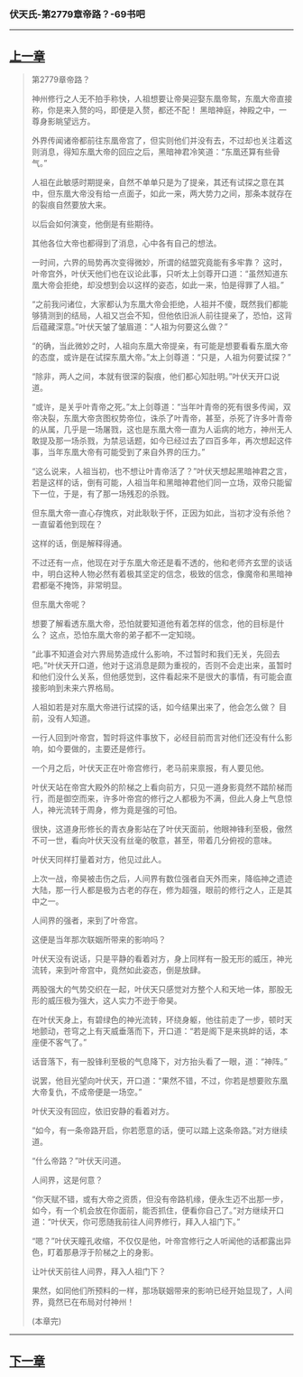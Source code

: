 ### 伏天氏-第2779章帝路？-69书吧

--------
[上一章](./04f62c6ec3dc8a5d2c455e11c01edc90.md)
--------


>
>
>
>第2779章帝路？
>
>神州修行之人无不拍手称快，人祖想要让帝昊迎娶东凰帝鸳，东凰大帝直接称，你是来入赘的吗，即便是入赘，都还不配！
>黑暗神庭，神殿之中，一尊身影眺望远方。
>
>外界传闻诸帝都前往东凰帝宫了，但实则他们并没有去，不过却也关注着这则消息，得知东凰大帝的回应之后，黑暗神君冷笑道：“东凰还算有些骨气。”
>
>人祖在此敏感时期提亲，自然不单单只是为了提亲，其还有试探之意在其中，但东凰大帝没有给一点面子，如此一来，两大势力之间，那条本就存在的裂痕自然要放大来。
>
>以后会如何演变，他倒是有些期待。
>
>其他各位大帝也都得到了消息，心中各有自己的想法。
>
>一时间，六界的局势再次变得微妙，所谓的结盟究竟能有多牢靠？
>这时，叶帝宫外，叶伏天他们也在议论此事，只听太上剑尊开口道：“虽然知道东凰大帝会拒绝，却没想到会以这样的姿态，如此一来，怕是得罪了人祖。”
>
>“之前我问诸位，大家都认为东凰大帝会拒绝，人祖并不傻，既然我们都能够猜测到的结局，人祖又岂会不知，但他依旧派人前往提亲了，恐怕，这背后蕴藏深意。”叶伏天皱了皱眉道：“人祖为何要这么做？”
>
>“的确，当此微妙之时，人祖向东凰大帝提亲，有可能是想要看看东凰大帝的态度，或许是在试探东凰大帝。”太上剑尊道：“只是，人祖为何要试探？”
>
>“除非，两人之间，本就有很深的裂痕，他们都心知肚明。”叶伏天开口说道。
>
>“或许，是关乎叶青帝之死。”太上剑尊道：“当年叶青帝的死有很多传闻，双帝决裂，东凰大帝贪图权势帝位，诛杀了叶青帝，甚至，杀死了许多叶青帝的从属，几乎是一场屠戮，这也是东凰大帝一直为人诟病的地方，神州无人敢提及那一场杀戮，为禁忌话题，如今已经过去了四百多年，再次想起这件事，当年东凰大帝有可能受到了来自外界的压力。”
>
>“这么说来，人祖当初，也不想让叶青帝活了？”叶伏天想起黑暗神君之言，若是这样的话，倒有可能，人祖当年和黑暗神君他们同一立场，双帝只能留下一位，于是，有了那一场残忍的杀戮。
>
>但东凰大帝一直心存愧疚，对此耿耿于怀，正因为如此，当初才没有杀他？一直留着他到现在？
>
>这样的话，倒是解释得通。
>
>不过还有一点，他现在对于东凰大帝还是看不透的，他和老师齐玄罡的谈话中，明白这种人物必然有着极其坚定的信念，极致的信念，像魔帝和黑暗神君都毫不掩饰，非常明显。
>
>但东凰大帝呢？
>
>想要了解看透东凰大帝，恐怕就要知道他有着怎样的信念，他的目标是什么？
>这点，恐怕东凰大帝的弟子都不一定知晓。
>
>“此事不知道会对六界局势造成什么影响，不过暂时和我们无关，先回去吧。”叶伏天开口道，他对于这消息是颇为重视的，否则不会走出来，虽暂时和他们没什么关系，但他感觉到，这件看起来不是很大的事情，有可能会直接影响到未来六界格局。
>
>人祖如若是对东凰大帝进行试探的话，如今结果出来了，他会怎么做？
>目前，没有人知道。
>
>一行人回到叶帝宫，暂时将这件事放下，必经目前而言对他们还没有什么影响，如今要做的，主要还是修行。
>
>一个月之后，叶伏天正在叶帝宫修行，老马前来禀报，有人要见他。
>
>叶伏天站在帝宫大殿外的阶梯之上看向前方，只见一道身影竟然不踏阶梯而行，而是御空而来，许多叶帝宫的修行之人都极为不满，但此人身上气息惊人，神光流转于周身，修为竟是强的可怕。
>
>很快，这道身形修长的青衣身影站在了叶伏天面前，他眼神锋利至极，傲然不可一世，看向叶伏天没有丝毫的敬意，甚至，带着几分俯视的意味。
>
>叶伏天同样打量着对方，他见过此人。
>
>上次一战，帝昊被击伤之后，人间界有数位强者自天外而来，降临神之遗迹大陆，那一行人都是极为古老的存在，修为超强，眼前的修行之人，正是其中之一。
>
>人间界的强者，来到了叶帝宫。
>
>这便是当年那次联姻所带来的影响吗？
>
>叶伏天没有说话，只是平静的看着对方，身上同样有一股无形的威压，神光流转，来到叶帝宫中，竟然如此姿态，倒是放肆。
>
>两股强大的气势交织在一起，叶伏天只感觉对方整个人和天地一体，那股无形的威压极为强大，这人实力不逊于帝昊。
>
>在叶伏天身上，有碧绿色的神光流转，环绕身躯，他往前走了一步，顿时天地颤动，苍穹之上有天威垂落而下，开口道：“若是阁下是来挑衅的话，本座便不客气了。”
>
>话音落下，有一股锋利至极的气息降下，对方抬头看了一眼，道：“神阵。”
>
>说罢，他目光望向叶伏天，开口道：“果然不错，不过，你若是想要败东凰大帝复仇，不成帝便是一场空。”
>
>叶伏天没有回应，依旧安静的看着对方。
>
>“如今，有一条帝路开启，你若愿意的话，便可以踏上这条帝路。”对方继续道。
>
>“什么帝路？”叶伏天问道。
>
>人间界，这是何意？
>
>“你天赋不错，或有大帝之资质，但没有帝路机缘，便永生迈不出那一步，如今，有一个机会放在你面前，能否抓住，便看你自己了。”对方继续开口道：“叶伏天，你可愿随我前往人间界修行，拜入人祖门下。”
>
>“嗯？”叶伏天瞳孔收缩，不仅仅是他，叶帝宫修行之人听闻他的话都露出异色，盯着那悬浮于阶梯之上的身影。
>
>让叶伏天前往人间界，拜入人祖门下？
>
>果然，如同他们所预料的一样，那场联姻带来的影响已经开始显现了，人间界，竟然已在布局对付神州！
>
>(本章完)
>
>

--------
[下一章](./e48c82eeb9b6035d0d2d423ca9152ee4.md)
--------

